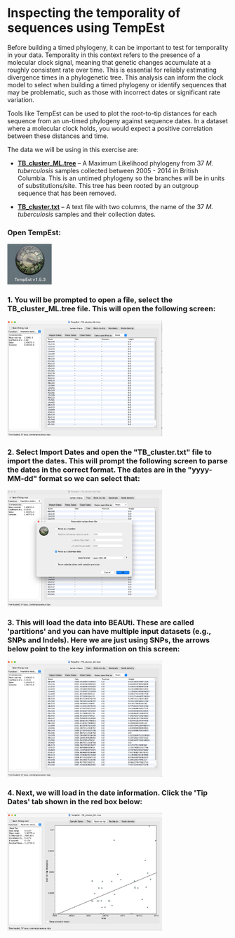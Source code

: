# Inspecting the temporality of sequences using TempEst

Before building a timed phylogeny, it can be important to test for temporality in your data. Temporality in this context refers to the presence of a molecular clock signal, meaning that genetic changes accumulate at a roughly consistent rate over time. This is essential for reliably estimating divergence times in a phylogenetic tree. This analysis can inform the clock model to select when building a timed phylogeny or identify sequences that may be problematic, such as those with incorrect dates or significant rate variation.

Tools like TempEst can be used to plot the root-to-tip distances for each sequence from an un-timed phylogeny against sequence dates. In a dataset where a molecular clock holds, you would expect a positive correlation between these distances and time.

The data we will be using in this exercise are:

- [**TB_cluster_ML.tree**](https://drive.google.com/uc?export=download&id=1FRyfCeEqqIPoRLB81JJYyBomqORJG7fS) – A Maximum Likelihood phylogeny from 37 _M. tuberculosis_ samples collected between 2005 - 2014 in British Columbia. This is an untimed phylogeny so the branches will be in units of substitutions/site. This tree has been rooted by an outgroup sequence that has been removed.

- [**TB_cluster.txt**](https://drive.google.com/uc?export=download&id=1kR8uE2pmGGBsH5UbxPdhvnkQJNPLe78I) – A text file with two columns, the name of the 37 _M. tuberculosis_ samples and their collection dates.


### Open TempEst:

<img src="Pictures/TempEst6.jpeg" alt="Description1" width="20%"/>

<br>

### 1. You will be prompted to open a file, select the TB_cluster_ML.tree file. This will open the following screen:

<img src="Pictures/TempEst1.jpeg" alt="Description1" width="70%"/>

<br>   

### 2. Select Import Dates and open the "TB_cluster.txt" file to import the dates. This will prompt the following screen to parse the dates in the correct format. The dates are in the "yyyy-MM-dd" format so we can select that:

<img src="Pictures/TempEst2.jpeg" alt="Description1" width="70%"/>

<br>

### 3. This will load the data into BEAUti. These are called 'partitions' and you can have multiple input datasets (e.g., SNPs and Indels). Here we are just using SNPs, the arrows below point to the key information on this screen:

<img src="Pictures/TempEst3.jpeg" alt="Description1" width="70%"/>

<br>

### 4. Next, we will load in the date information. Click the 'Tip Dates' tab shown in the red box below:

<img src="Pictures/TempEst4.jpeg" alt="Description1" width="70%"/>

<br>

